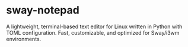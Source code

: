 # sway-notepad
A lightweight, terminal-based text editor for Linux written in Python with TOML configuration. Fast, customizable, and optimized for Sway/i3wm environments.
